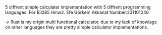 5 diffrent simple calculater implementation with 5 diffrent programming languages. For Bil395 Hmw2. Efe Görkem Akkanat Number:231101046

-> Rust is my origin multi functional calculator, due to my lack of knowlage on other languages they are pretty simple calculator implementations.

